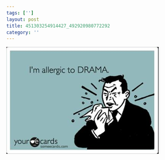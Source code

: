 ```yaml
---
tags: ['']
layout: post
title: 451303254914427_492920980772292
category: ''
---
```

![451303254914427_492920980772292](/uploads/2013-3-11-451303254914427_492920980772292.jpg)
